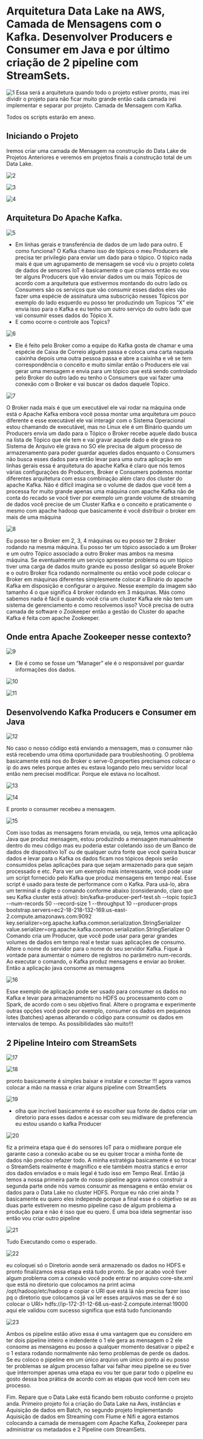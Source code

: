 # Arquitetura Data Lake na AWS, Camada de Mensagens com o Kafka. Desenvolver Producers e Consumer em Java e por último criação de 2 pipeline com StreamSets.

![1](https://github.com/pand-eX/Camada_Mensagem_Data-Lake/blob/main/DataLake-Camada-Mensagem/assets/1.png)
Essa será a arquitetura quando todo o projeto estiver pronto, mas irei dividir o projeto para não ficar muito grande então cada camada irei implementar e separar por projeto.
Camada de Mensagem com Kafka.

Todos os scripts estarão em anexo.

## Iniciando o Projeto
Iremos criar uma camada de Mensagem na construção do Data Lake de Projetos Anteriores e veremos em projetos finais a construção total de um Data Lake.


![2](https://github.com/pand-eX/Camada_Mensagem_Data-Lake/blob/main/DataLake-Camada-Mensagem/assets/2.png)

![3](https://github.com/pand-eX/Camada_Mensagem_Data-Lake/blob/main/DataLake-Camada-Mensagem/assets/3.png)

![4](https://github.com/pand-eX/Camada_Mensagem_Data-Lake/blob/main/DataLake-Camada-Mensagem/assets/4.png)

## Arquitetura Do Apache Kafka.

![5](https://github.com/pand-eX/Camada_Mensagem_Data-Lake/blob/main/DataLake-Camada-Mensagem/assets/5.png)

- Em linhas gerais e transferência de dados de um lado para outro. E como funciona? O Kafka chamo isso de tópicos o meu Producers ele precisa ter privilegio para enviar um dado para o tópico. O tópico nada mais é que um agrupamento de mensagem se você viu o projeto coleta de dados de sensores IoT é basicamente o que criamos então eu vou ter alguns Producers que vão enviar dados um ou mais Tópicos de acordo com a arquitetura que estivermos montando do outro lado os Consumers são os serviços que vão consumir esses dados eles vão fazer uma espécie de assinatura uma subscrição nesses Tópicos por exemplo do lado esquerdo eu posso ter produzindo um Topicos “X” ele envia isso para o Kafka e eu tenho um outro serviço do outro lado que vai consumir esses dados do Tópico X.
 - E como ocorre o controle aos Topics?
 
![6](https://github.com/pand-eX/Camada_Mensagem_Data-Lake/blob/main/DataLake-Camada-Mensagem/assets/6.png)


- Ele é feito pelo Broker como a equipe do Kafka gosta de chamar e uma espécie de Caixa de Correio alguém passa e coloca uma carta naquela caixinha depois uma outra pessoa passa e abre a caixinha e vê se tem correspondência o conceito e muito similar então o Producers ele vai gerar uma mensagem e envia para um tópico que está sendo controlado pelo Broker do outro lado eu tenho o Consumers que vai fazer uma conexão com o Broker e vai buscar os dados daquele Tópico.



![7](https://github.com/pand-eX/Camada_Mensagem_Data-Lake/blob/main/DataLake-Camada-Mensagem/assets/7.png)


O Broker nada mais é que um executável ele vai rodar na máquina onde está o Apache Kafka embora você possa montar uma arquitetura um pouco diferente e esse executável ele vai interagir com o Sistema Operacional estou chamando de executável, mas no Linux ele é um Binário quando um Producers envia um dado para o Tópico o Broker recebe aquele dado busca na lista de Tópico que ele tem e vai gravar aquele dado e ele grava no Sistema de Arquivo ele grava no SO ele precisa de algum processo de armazenamento para poder guardar aqueles dados enquanto o Consumers não busca esses dados para então levar para uma outra aplicação em linhas gerais essa é arquitetura do apache Kafka é claro que nós temos várias configurações do Producers, Broker e Consumers podemos montar diferentes arquitetura com essa combinação além claro dos cluster do apache Kafka.
Não é difícil imagina se o volume de dados que você tem a processa for muito grande apenas uma máquina com apache Kafka não de conta do recado se você tiver por exemplo um grande volume de streaming de dados você precise de um Cluster Kafka e o conceito e praticamente o mesmo com apache hadoop que basicamente é você distribuir o broker em mais de uma máquina


![8](https://github.com/pand-eX/Camada_Mensagem_Data-Lake/blob/main/DataLake-Camada-Mensagem/assets/8.png)



Eu posso ter o Broker em 2, 3, 4 máquinas ou eu posso ter 2 Broker rodando na mesma máquina. Eu posso ter um tópico associado a um Broker e um outro Tópico associado a outro Broker mas ambos na mesma máquina. Se eventualmente um serviço apresentar problema ou um tópico tiver uma carga de dados muito grande eu posso desligar só aquele Broker e o outro Broker fica rodando normalmente ou então você pode colocar o Broker em máquinas diferentes simplesmente colocar o Binário do apache Kafka em disposição e configurar o arquivo. Nesse exemplo da imagem são tamanho 4 o que significa 4 broker rodando em 3 máquinas. Más como sabemos nada é fácil e quando você cria um cluster Kafka ele não tem um sistema de gerenciamento e como resolvemos isso? Você precisa de outra camada de software o Zookeeper então a gestão do Cluster do apache Kafka é feita com apache Zookeeper.

## Onde entra Apache Zookeeper nesse contexto?


![9](https://github.com/pand-eX/Camada_Mensagem_Data-Lake/blob/main/DataLake-Camada-Mensagem/assets/9.png)


- Ele é como se fosse um “Manager” ele é o responsável por guardar informações dos dados.


![10](https://github.com/pand-eX/Camada_Mensagem_Data-Lake/blob/main/DataLake-Camada-Mensagem/assets/10.png)


![11](https://github.com/pand-eX/Camada_Mensagem_Data-Lake/blob/main/DataLake-Camada-Mensagem/assets/11.png)


## Desenvolvendo Kafka Producers e Consumer em Java 

![12](https://github.com/pand-eX/Camada_Mensagem_Data-Lake/blob/main/DataLake-Camada-Mensagem/assets/12.png)

No caso o nosso código está enviando a mensagem, mas o consumer não está recebendo uma ótima oportunidade para troubleshooting. O problema basicamente está nos do Broker o serve-0.properties precisamos colocar o ip do aws neles porque antes eu estava logando pelo meu servidor local então nem precisei modificar. Porque ele estava no localhost.

![13](https://github.com/pand-eX/Camada_Mensagem_Data-Lake/blob/main/DataLake-Camada-Mensagem/assets/13.png)

![14](https://github.com/pand-eX/Camada_Mensagem_Data-Lake/blob/main/DataLake-Camada-Mensagem/assets/14.png)

E pronto o consumer recebeu a mensagem.

![15](https://github.com/pand-eX/Camada_Mensagem_Data-Lake/blob/main/DataLake-Camada-Mensagem/assets/15.png)


Com isso todas as mensagens foram enviada, ou seja, temos uma aplicação Java que produz mensagem, estou produzindo a mensagem manualmente dentro do meu código mas eu poderia estar coletando isso de um Banco de dados de dispositivo IoT ou de qualquer outra fonte que você queira buscar dados e levar para o Kafka os dados ficam nos tópicos depois serão consumidos pelas aplicações para que sejam armazenado para que sejam processado e etc. 
Para ver um exemplo mais interessante, você pode usar um script fornecido pelo Kafka que produz mensagens em tempo real. Esse script é usado para teste de performance com o Kafka. Para usá-lo, abra um terminal e digite o comando conforme abaixo (considerando, claro que seu Kafka cluster está ativo):
bin/kafka-producer-perf-test.sh --topic topic3 --num-records 50 --record-size 1 --throughput 10 --producer-props bootstrap.servers=ec2-18-218-132-169.us-east-2.compute.amazonaws.com:9092 key.serializer=org.apache.kafka.common.serialization.StringSerializer value.serializer=org.apache.kafka.coomon.serialization.StringSerializer
O Comando cria um Producer, que você pode usar para gerar grandes volumes de dados em tempo real e testar suas aplicações de consumo. Altere o nome do servidor para o nome do seu servidor Kafka. Fique à vontade para aumentar o número de registros no parâmetro num-records. Ao executar o comando, o Kafka produz mensagens e enviar ao broker. Então a  aplicação java consome as mensagens


![16](https://github.com/pand-eX/Camada_Mensagem_Data-Lake/blob/main/DataLake-Camada-Mensagem/assets/16.png)


Esse exemplo de aplicação pode ser usado para consumer os dados no Kafka e levar para armazenamento no HDFS ou processamento com o Spark, de acordo com o seu objetivo final. Altere o programa e experimente outras opções você pode por exemplo, consumer os dados em pequenos lotes (batches) apenas alterando o código para consumir os dados em intervalos de tempo. As possibilidades são muito!!!

## 2 Pipeline Inteiro com StreamSets



![17](https://github.com/pand-eX/Camada_Mensagem_Data-Lake/blob/main/DataLake-Camada-Mensagem/assets/17.png)

![18](https://github.com/pand-eX/Camada_Mensagem_Data-Lake/blob/main/DataLake-Camada-Mensagem/assets/18.png)



pronto basicamente é simples baixar e instalar e conectar !!!  agora vamos colocar a mão na massa e criar alguns pipeline com StreamSets

![19](https://github.com/pand-eX/Camada_Mensagem_Data-Lake/blob/main/DataLake-Camada-Mensagem/assets/19.png)

- olha que incrivel basicamente é so escolher sua fonte de dados criar um diretorio para esses dados e acessar com seu midlware de preferencia eu estou usando o kafka Producer

![20](https://github.com/pand-eX/Camada_Mensagem_Data-Lake/blob/main/DataLake-Camada-Mensagem/assets/20.png)

fiz a primeira etapa que é do sensores IoT para o midlware porque ele garante caso a conexão acabe ou se eu quiser trocar a minha fonte de dados não preciso refazer todo. A minha estratégia basicamente é so trocar o StreamSets realmente é magnifico e ele também mostra statics e error dos dados enviados e o mais legal é tudo isso em Tempo Real. 
Então já temos a nossa primeira parte do nosso pipeline agora vamos construir a segunda parte onde nós vamos consumir as mensagens e então enviar os dados para o Data Lake no cluster HDFS.
Porque eu não criei ainda ? basicamente eu quero eles independe porque a final esse é o objetivo se as duas parte estiverem no mesmo pipeline caso de algum problema a produção para e não é isso que eu quero. É uma boa ideia segmentar isso então vou criar outro pipeline

![21](https://github.com/pand-eX/Camada_Mensagem_Data-Lake/blob/main/DataLake-Camada-Mensagem/assets/21.png)


Tudo Executando como o esperado.



![22](https://github.com/pand-eX/Camada_Mensagem_Data-Lake/blob/main/DataLake-Camada-Mensagem/assets/22.png)



eu coloquei só o Diretorio aonde será armazenado os dados no HDFS e pronto finalizamos essa etapa está tudo pronto. Se por acabo você tiver algum problema com a conexão você pode entrar no arquivo core-site.xml que está no diretorio que colocamos na print acima /opt/hadoop/etc/hadoop e copiar o URI que está lá não precisa fazer isso pq o diretorio que colocamos já vai ler esses arquivos mas se der é so colocar o URI> hdfs://ip-172-31-12-68.us-east-2.compute.internal:19000 aqui ele validou com sucesso significa que está tudo funcionando

![23](https://github.com/pand-eX/Camada_Mensagem_Data-Lake/blob/main/DataLake-Camada-Mensagem/assets/23.png)


Ambos os pipeline estão ativo essa é uma vantagem que eu considero em ter dois pipeline inteiro e indendente o 1 ele gera as mensagem o 2 ele consome as mensagens eu posso a qualquer momento desativar o pipe2 e o 1 estara rodando normalmente não temo problemas de perde os dados. Se eu coloco o pipeline em um único arquivo um único ponto ai eu posso ter problemas se algum processo falhar vai falhar meu pipeline se eu tiver que interromper apenas uma etapa eu vou ter que parar todo o pipeline eu gosto dessa boa prática de acordo com as etapas que você tem com seu processo.

Fim. Repare que o Data Lake está ficando bem robusto conforme o projeto anda. Primeiro projeto foi a criação do Data Lake na Aws, instâncias e Aquisição de dados em Batch, no segundo projeto Implementando Aquisição de dados em Streaming com Flume e Nifi e agora estamos colocando a camada de mensagem com Apache Kafka, Zookeeper para administrar os metadados e 2 Pipeline com StreamSets.
